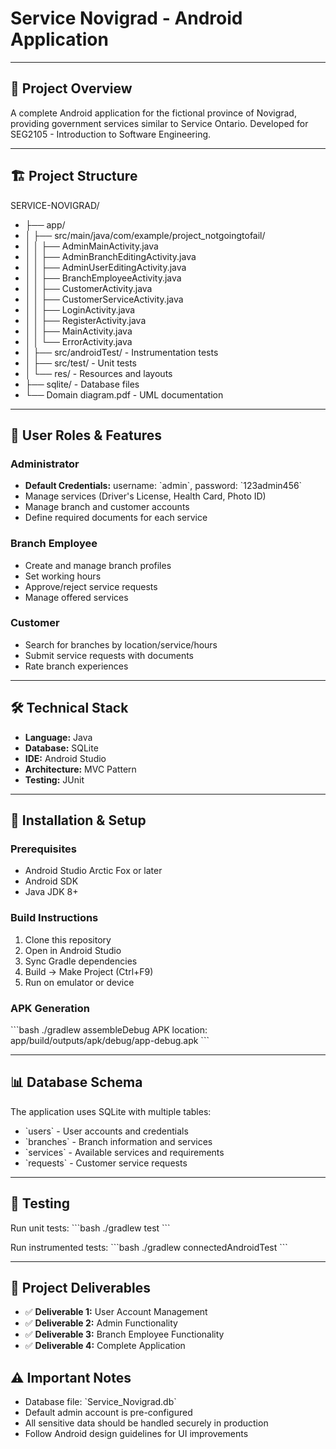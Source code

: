 # Service Novigrad - Android Application

---

## 📱 Project Overview
A complete Android application for the fictional province of Novigrad, providing government services similar to Service Ontario. Developed for SEG2105 - Introduction to Software Engineering.

---

## 🏗️ Project Structure

SERVICE-NOVIGRAD/
- ├── app/
- │   ├── src/main/java/com/example/project_notgoingtofail/
- │   │   ├── AdminMainActivity.java
- │   │   ├── AdminBranchEditingActivity.java
- │   │   ├── AdminUserEditingActivity.java
- │   │   ├── BranchEmployeeActivity.java
- │   │   ├── CustomerActivity.java
- │   │   ├── CustomerServiceActivity.java
- │   │   ├── LoginActivity.java
- │   │   ├── RegisterActivity.java
- │   │   ├── MainActivity.java
- │   │   └── ErrorActivity.java
- │   ├── src/androidTest/ - Instrumentation tests
- │   ├── src/test/ - Unit tests
- │   └── res/ - Resources and layouts
- ├── sqlite/ - Database files
- └── Domain diagram.pdf - UML documentation

---

## 👥 User Roles & Features

### Administrator
- **Default Credentials:** username: \`admin\`, password: \`123admin456\`
- Manage services (Driver's License, Health Card, Photo ID)
- Manage branch and customer accounts
- Define required documents for each service

### Branch Employee
- Create and manage branch profiles
- Set working hours
- Approve/reject service requests
- Manage offered services

### Customer
- Search for branches by location/service/hours
- Submit service requests with documents
- Rate branch experiences

--- 

## 🛠️ Technical Stack
- **Language:** Java
- **Database:** SQLite
- **IDE:** Android Studio
- **Architecture:** MVC Pattern
- **Testing:** JUnit

---

## 🚀 Installation & Setup

### Prerequisites
- Android Studio Arctic Fox or later
- Android SDK
- Java JDK 8+

### Build Instructions
1. Clone this repository
2. Open in Android Studio
3. Sync Gradle dependencies
4. Build → Make Project (Ctrl+F9)
5. Run on emulator or device

### APK Generation
\`\`\`bash
./gradlew assembleDebug
APK location: app/build/outputs/apk/debug/app-debug.apk
\`\`\`


---

## 📊 Database Schema
The application uses SQLite with multiple tables:
- \`users\` - User accounts and credentials
- \`branches\` - Branch information and services
- \`services\` - Available services and requirements
- \`requests\` - Customer service requests

---

## 🧪 Testing
Run unit tests:
\`\`\`bash
./gradlew test
\`\`\`

Run instrumented tests:
\`\`\`bash
./gradlew connectedAndroidTest
\`\`\`

---

## 📅 Project Deliverables
- ✅ **Deliverable 1:** User Account Management
- ✅ **Deliverable 2:** Admin Functionality  
- ✅ **Deliverable 3:** Branch Employee Functionality
- ✅ **Deliverable 4:** Complete Application

## ⚠️ Important Notes
- Database file: \`Service_Novigrad.db\`
- Default admin account is pre-configured
- All sensitive data should be handled securely in production
- Follow Android design guidelines for UI improvements

